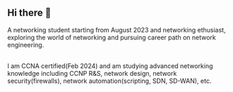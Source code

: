 ## Hi there 👋

A networking student starting from August 2023 and networking ethusiast, exploring the world of networking and pursuing career path on network engineering.

<br>
I am CCNA certified(Feb 2024) and am studying advanced networking knowledge including CCNP R&S, network design, network security(firewalls), network automation(scripting, SDN, SD-WAN), etc.
